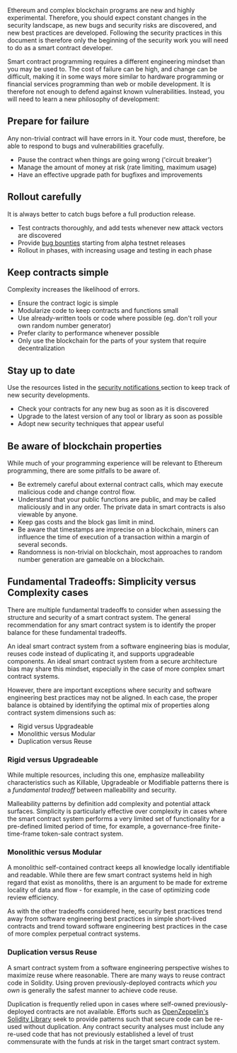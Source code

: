 Ethereum and complex blockchain programs are new and highly experimental. Therefore, you should expect constant changes in the security landscape, as new bugs and security risks are discovered, and new best practices are developed. Following the security practices in this document is therefore only the beginning of the security work you will need to do as a smart contract developer.

Smart contract programming requires a different engineering mindset than you may be used to. The cost of failure can be high, and change can be difficult, making it in some ways more similar to hardware programming or financial services programming than web or mobile development. It is therefore not enough to defend against known vulnerabilities. Instead, you will need to learn a new philosophy of development:

## Prepare for failure

Any non-trivial contract will have errors in it. Your code must, therefore, be able to respond to bugs and vulnerabilities gracefully.

  - Pause the contract when things are going wrong ('circuit breaker')
  - Manage the amount of money at risk (rate limiting, maximum usage)
  - Have an effective upgrade path for bugfixes and improvements

## Rollout carefully

It is always better to catch bugs before a full production release.

  - Test contracts thoroughly, and add tests whenever new attack vectors are discovered
  - Provide [bug bounties](software_engineering.md#bug-bounty-programs) starting from alpha testnet releases
  - Rollout in phases, with increasing usage and testing in each phase

## Keep contracts simple

Complexity increases the likelihood of errors.

  - Ensure the contract logic is simple
  - Modularize code to keep contracts and functions small
  - Use already-written tools or code where possible (eg. don't roll your own random number generator)
  - Prefer clarity to performance whenever possible
  - Only use the blockchain for the parts of your system that require decentralization

## Stay up to date

Use the resources listed in the [security notifications
](security_notifications.md) section to keep track of new security developments.

  - Check your contracts for any new bug as soon as it is discovered
  - Upgrade to the latest version of any tool or library as soon as possible
  - Adopt new security techniques that appear useful

## Be aware of blockchain properties

While much of your programming experience will be relevant to Ethereum programming, there are some pitfalls to be aware of.

  - Be extremely careful about external contract calls, which may execute malicious code and change control flow.
  - Understand that your public functions are public, and may be called maliciously and in any order. The private data in smart contracts is also viewable by anyone.
  - Keep gas costs and the block gas limit in mind.
  - Be aware that timestamps are imprecise on a blockchain, miners can influence the time of execution of a transaction within a margin of several seconds.
  - Randomness is non-trivial on blockchain, most approaches to random number generation are gameable on a blockchain.

## Fundamental Tradeoffs: Simplicity versus Complexity cases

There are multiple fundamental tradeoffs to consider when assessing the structure and security of a smart contract system.  The general recommendation for any smart contract system is to identify the proper balance for these fundamental tradeoffs.

An ideal smart contract system from a software engineering bias is modular, reuses code instead of duplicating it, and supports upgradeable components.  An ideal smart contract system from a secure architecture bias may share this mindset, especially in the case of more complex smart contract systems.

However, there are important exceptions where security and software engineering best practices may not be aligned.  In each case, the proper balance is obtained by identifying the optimal mix of properties along contract system dimensions such as:

- Rigid versus Upgradeable
- Monolithic versus Modular
- Duplication versus Reuse

### Rigid versus Upgradeable

While multiple resources, including this one, emphasize malleability characteristics such as Killable, Upgradeable or Modifiable patterns there is a *fundamental tradeoff* between malleability and security.

Malleability patterns by definition add complexity and potential attack surfaces.  Simplicity is particularly effective over complexity in cases where the smart contract system performs a very limited set of functionality for a pre-defined limited period of time, for example, a governance-free finite-time-frame token-sale contract system.

### Monolithic versus Modular

A monolithic self-contained contract keeps all knowledge locally identifiable and readable.  While there are few smart contract systems held in high regard that exist as monoliths, there is an argument to be made for extreme locality of data and flow - for example, in the case of optimizing code review efficiency.

As with the other tradeoffs considered here, security best practices trend away from software engineering best practices in simple short-lived contracts and trend toward software engineering best practices in the case of more complex perpetual contract systems.

### Duplication versus Reuse

A smart contract system from a software engineering perspective wishes to maximize reuse where reasonable.  There are many ways to reuse contract code in Solidity.  Using proven previously-deployed contracts *which you own* is generally the safest manner to achieve code reuse.

Duplication is frequently relied upon in cases where self-owned previously-deployed contracts are not available.  Efforts such as [OpenZeppelin's Solidity Library](https://github.com/OpenZeppelin/openzeppelin-contracts) seek to provide patterns such that secure code can be re-used without duplication.  Any contract security analyses must include any re-used code that has not previously established a level of trust commensurate with the funds at risk in the target smart contract system.
